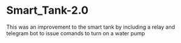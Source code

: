 # Smart_Tank-2.0
This was an improvement to the smart tank by including a relay and telegram bot to issue comands to turn on a water pump
